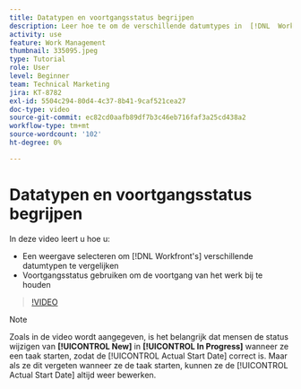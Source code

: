 ```yaml
---
title: Datatypen en voortgangsstatus begrijpen
description: Leer hoe te om de verschillende datumtypes in  [!DNL  Workfront]  te bekijken en vooruitgangsstatus te gebruiken om u te helpen werkvooruitgang volgen.
activity: use
feature: Work Management
thumbnail: 335095.jpeg
type: Tutorial
role: User
level: Beginner
team: Technical Marketing
jira: KT-8782
exl-id: 5504c294-80d4-4c37-8b41-9caf521cea27
doc-type: video
source-git-commit: ec82cd0aafb89df7b3c46eb716faf3a25cd438a2
workflow-type: tm+mt
source-wordcount: '102'
ht-degree: 0%

---
```


# Datatypen en voortgangsstatus begrijpen

In deze video leert u hoe u:

* Een weergave selecteren om [!DNL Workfront's] verschillende datumtypen te vergelijken
* Voortgangsstatus gebruiken om de voortgang van het werk bij te houden

>[!VIDEO](https://video.tv.adobe.com/v/335095/?quality=12&learn=on)

>[!NOTE]
>
>Zoals in de video wordt aangegeven, is het belangrijk dat mensen de status wijzigen van **[!UICONTROL New]** in **[!UICONTROL In Progress]** wanneer ze een taak starten, zodat de [!UICONTROL Actual Start Date] correct is. Maar als ze dit vergeten wanneer ze de taak starten, kunnen ze de [!UICONTROL Actual Start Date] altijd weer bewerken.


<!---
Task progress status overview
Definitions for the project, task, and issue dates within Workfront
Project timelines
--->
